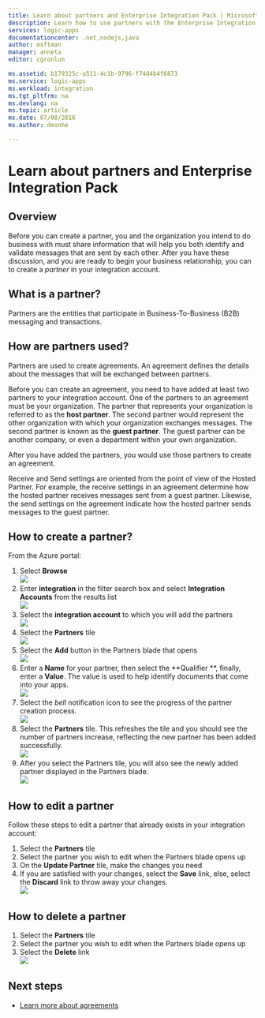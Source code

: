 ```yaml
---
title: Learn about partners and Enterprise Integration Pack | Microsoft Docs
description: Learn how to use partners with the Enterprise Integration Pack and Logic apps
services: logic-apps
documentationcenter: .net,nodejs,java
author: msftman
manager: anneta
editor: cgronlun

ms.assetid: b179325c-a511-4c1b-9796-f7484b4f6873
ms.service: logic-apps
ms.workload: integration
ms.tgt_pltfrm: na
ms.devlang: na
ms.topic: article
ms.date: 07/08/2016
ms.author: deonhe

---
```

# Learn about partners and Enterprise Integration Pack
## Overview
Before you can create a partner, you and the organization you intend to do business with must share information that will help you both identify and validate messages that are sent by each other. After you have these discussion, and you are ready to begin your business relationship, you can to create a *partner* in your integration account.

## What is a partner?
Partners are the entities that participate in Business-To-Business (B2B) messaging and transactions. 

## How are partners used?
Partners are used to create agreements. An agreement defines the details about the messages that will be  exchanged between partners. 

Before you can create an agreement, you need to have added at least two partners to your integration account. One of the partners to an agreement must be your organization. The partner that represents your organization is referred to as the **host partner**. The second partner would represent the other organization with which your organization exchanges messages. The second partner is known as the **guest partner**. The guest partner can be another company, or even a department within your own organization.  

After you have added the partners, you would use those partners to create an agreement. 

Receive and Send settings are oriented from the point of view of the Hosted Partner. For example, the receive settings in an agreement determine how the hosted partner receives messages sent from a guest partner. Likewise, the send settings on the agreement indicate how the hosted partner sends messages to the guest partner.

## How to create a partner?
From the Azure portal:  

1. Select **Browse**  
   ![](./media/logic-apps-enterprise-integration-overview/overview-1.png)    
2. Enter **integration** in the filter search box and select **Integration Accounts** from the results list     
   ![](./media/logic-apps-enterprise-integration-overview/overview-2.png)  
3. Select the **integration account** to which you will add the partners  
   ![](./media/logic-apps-enterprise-integration-overview/overview-3.png)  
4. Select the **Partners** tile  
   ![](./media/logic-apps-enterprise-integration-partners/partner-1.png)  
5. Select the **Add** button in the Partners blade that opens  
   ![](./media/logic-apps-enterprise-integration-partners/partner-2.png)  
6. Enter a **Name** for your partner, then select the **Qualifier **, finally, enter a **Value**. The value is used to help identify documents that come into your apps.  
   ![](./media/logic-apps-enterprise-integration-partners/partner-3.png)  
7. Select the *bell* notification icon to see the progress of the partner creation process.  
   ![](./media/logic-apps-enterprise-integration-partners/partner-4.png)  
8. Select the **Partners** tile. This refreshes the tile and you should see the number of partners increase, reflecting the new partner has been added successfully.    
   ![](./media/logic-apps-enterprise-integration-partners/partner-5.png)  
9. After you select the Partners tile, you will also see the newly added partner displayed in the Partners blade.    
   ![](./media/logic-apps-enterprise-integration-partners/partner-6.png)  

## How to edit a partner
Follow these steps to edit a partner that already exists in your integration account:  

1. Select the **Partners** tile  
2. Select the partner you wish to edit when the Partners blade opens up  
3. On the **Update Partner** tile, make the changes you need  
4. If you are satisfied with your changes, select the **Save** link, else, select the **Discard** link to throw away your changes.  
   ![](./media/logic-apps-enterprise-integration-partners/edit-1.png)  

## How to delete a partner
1. Select the **Partners** tile  
2. Select the partner you wish to edit when the Partners blade opens up  
3. Select the **Delete** link    
   ![](./media/logic-apps-enterprise-integration-partners/delete-1.png)   

## Next steps
* [Learn more about agreements](../logic-apps/logic-apps-enterprise-integration-agreements.md "Learn about enterprise integration agreements")  

